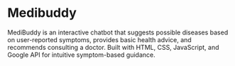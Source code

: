 # Medibuddy
MediBuddy is an interactive chatbot that suggests possible diseases based on user-reported symptoms, provides basic health advice, and recommends consulting a doctor. Built with HTML, CSS, JavaScript, and Google API for intuitive symptom-based guidance.
